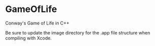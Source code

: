 GameOfLife
==========

Conway's Game of Life in C++


Be sure to update the image directory for the .app file structure when compiling with Xcode.